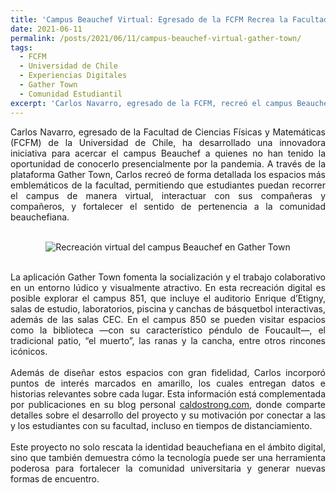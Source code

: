 ```yaml
---
title: 'Campus Beauchef Virtual: Egresado de la FCFM Recrea la Facultad en Gather Town'
date: 2021-06-11
permalink: /posts/2021/06/11/campus-beauchef-virtual-gather-town/
tags:
  - FCFM
  - Universidad de Chile
  - Experiencias Digitales
  - Gather Town
  - Comunidad Estudiantil
excerpt: 'Carlos Navarro, egresado de la FCFM, recreó el campus Beauchef en Gather Town para que estudiantes puedan explorarlo virtualmente y fortalecer el sentido de comunidad.'
---
```


<div style="text-align: justify;">
Carlos Navarro, egresado de la Facultad de Ciencias Físicas y Matemáticas (FCFM) de la Universidad de Chile, ha desarrollado una innovadora iniciativa para acercar el campus Beauchef a quienes no han tenido la oportunidad de conocerlo presencialmente por la pandemia. A través de la plataforma Gather Town, Carlos recreó de forma detallada los espacios más emblemáticos de la facultad, permitiendo que estudiantes puedan recorrer el campus de manera virtual, interactuar con sus compañeras y compañeros, y fortalecer el sentido de pertenencia a la comunidad beauchefiana.
</div>

<br>
<p align="center">
  <img src="https://portaluchile.uchile.cl//.imaging/default/dam/imagenes/Ingenieria/imagenes-noticias/176928_0_gt4_L/jcr:content.jpg" alt="Recreación virtual del campus Beauchef en Gather Town" style="max-width:100%; height:auto;">
</p>
<br>
<div style="text-align: justify;">
La aplicación Gather Town fomenta la socialización y el trabajo colaborativo en un entorno lúdico y visualmente atractivo. En esta recreación digital es posible explorar el campus 851, que incluye el auditorio Enrique d’Etigny, salas de estudio, laboratorios, piscina y canchas de básquetbol interactivas, además de las salas CEC. En el campus 850 se pueden visitar espacios como la biblioteca —con su característico péndulo de Foucault—, el tradicional patio, “el muerto”, las ranas y la cancha, entre otros rincones icónicos.
</div>

<br>

<div style="text-align: justify;">
Además de diseñar estos espacios con gran fidelidad, Carlos incorporó puntos de interés marcados en amarillo, los cuales entregan datos e historias relevantes sobre cada lugar. Esta información está complementada por publicaciones en su blog personal <a href="https://caldostrong.com" target="_blank">caldostrong.com</a>, donde comparte detalles sobre el desarrollo del proyecto y su motivación por conectar a las y los estudiantes con su facultad, incluso en tiempos de distanciamiento.
</div>

<br>

<div style="text-align: justify;">
Este proyecto no solo rescata la identidad beauchefiana en el ámbito digital, sino que también demuestra cómo la tecnología puede ser una herramienta poderosa para fortalecer la comunidad universitaria y generar nuevas formas de encuentro.
</div>
